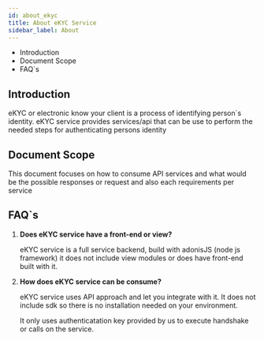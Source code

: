 ```yaml
---
id: about_ekyc
title: About eKYC Service
sidebar_label: About
---
```


- Introduction
- Document Scope
- FAQ`s

## Introduction

eKYC or electronic know your client is a process of identifying person`s identity.
eKYC service provides services/api that can be use to perform the needed steps for authenticating persons identity

## Document Scope

This document focuses on how to consume API services and what would be the possible responses or request and also each requirements per service

## FAQ`s

1. **Does eKYC service have a front-end or view?**

   eKYC service is a full service backend, build with adonisJS (node js framework) it does not include view modules or does have front-end built with it.

2. **How does eKYC service can be consume?**

   eKYC service uses API approach and let you integrate with it. It does not include sdk so there is no installation needed on your environment.

   It only uses authenticatation key provided by us to execute handshake or calls on the service.
